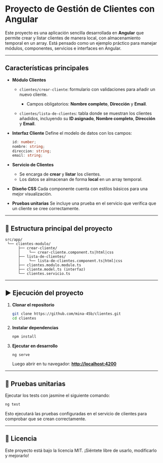 # Proyecto de Gestión de Clientes con Angular

Este proyecto es una aplicación sencilla desarrollada en **Angular** que permite crear y listar clientes de manera local, con almacenamiento temporal en un array. Está pensado como un ejemplo práctico para manejar módulos, componentes, servicios e interfaces en Angular.

---

## Características principales

* **Módulo Clientes**

  * `clientes/crear-cliente`: formulario con validaciones para añadir un nuevo cliente.

    * Campos obligatorios: **Nombre completo**, **Dirección** y **Email**.
  * `clientes/lista-de-clientes`: tabla donde se muestran los clientes añadidos, incluyendo su **ID asignado**, **Nombre completo**, **Dirección** y **Email**.

* **Interfaz Cliente**
  Define el modelo de datos con los campos:

  ```ts
  id: number;
  nombre: string;
  direccion: string;
  email: string;
  ```

* **Servicio de Clientes**

  * Se encarga de **crear** y **listar** los clientes.
  * Los datos se almacenan de forma **local** en un array temporal.

* **Diseño CSS**
  Cada componente cuenta con estilos básicos para una mejor visualización.

* **Pruebas unitarias**
  Se incluye una prueba en el servicio que verifica que un cliente se cree correctamente.

---

## 📂 Estructura principal del proyecto

```
src/app/
 └── clientes-modulo/
      ├── crear-cliente/
      │    └── crear-cliente.component.ts|html|css
      ├── lista-de-clientes/
      │    └── lista-de-clientes.component.ts|html|css
      ├── clientes.modulo.module.ts
      ├── cliente.model.ts (interfaz)
      └── clientes.servicio.ts
```

---

## ▶️ Ejecución del proyecto

1. **Clonar el repositorio**

   ```bash
   git clone https://github.com/mina-45b/clientes.git
   cd clientes
   ```

2. **Instalar dependencias**

   ```bash
   npm install
   ```

3. **Ejecutar en desarrollo**

   ```bash
   ng serve
   ```

   Luego abrir en tu navegador: **[http://localhost:4200](http://localhost:4200)**

---

## 🧪 Pruebas unitarias

Ejecutar los tests con jasmine el siguiente comando:

```bash
ng test
```

Esto ejecutará las pruebas configuradas en el servicio de clientes para comprobar que se crean correctamente.

---

## 📜 Licencia

Este proyecto está bajo la licencia MIT.
¡Siéntete libre de usarlo, modificarlo y mejorarlo!
